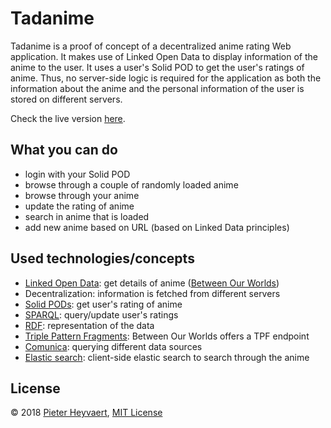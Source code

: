 # Tadanime

Tadanime is a proof of concept of a decentralized anime rating Web application.
It makes use of Linked Open Data to display information of the anime to the user.
It uses a user's Solid POD to get the user's ratings of anime.
Thus, no server-side logic is required for the application
as both the information about the anime and the personal information of the user
is stored on different servers.

Check the live version [here](https://pheyvaer.github.io/tadanime/index.html).

## What you can do

- login with your Solid POD
- browse through a couple of randomly loaded anime
- browse through your anime
- update the rating of anime
- search in anime that is loaded
- add new anime based on URL (based on Linked Data principles)

## Used technologies/concepts

- [Linked Open Data](https://www.w3.org/DesignIssues/LinkedData.html): get details of anime ([Between Our Worlds](https://betweenourworlds.org))
- Decentralization: information is fetched from different servers
- [Solid PODs](https://solid.inrupt.com/get-a-solid-pod): get user's rating of anime
- [SPARQL](): query/update user's ratings
- [RDF](https://www.w3.org/TR/rdf11-concepts/): representation of the data
- [Triple Pattern Fragments](http://linkeddatafragments.org/concept/): Between Our Worlds offers a TPF endpoint
- [Comunica](https://github.com/comunica/): querying different data sources
- [Elastic search](https://en.wikipedia.org/wiki/Elasticsearch): client-side elastic search to search through the anime

## License

© 2018 [Pieter Heyvaert](https://pieterheyvaert.com), [MIT License](https://github.com/pheyvaer/tadanime/blob/master/LICENSE.md)